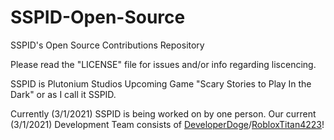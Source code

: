# SSPID-Open-Source
SSPID's Open Source Contributions Repository

Please read the "LICENSE" file for issues and/or info regarding liscencing.

SSPID is Plutonium Studios Upcoming Game "Scary Stories to Play In the Dark" or as I call it SSPID.

Currently (3/1/2021) SSPID is being worked on by one person. Our current (3/1/2021) Development Team consists of [DeveloperDoge](https://github.com/Developer-Doge)/[RobloxTitan4223](https://www.roblox.com/users/340621144/profile)!
